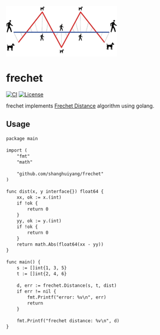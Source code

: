 <img src="frechet.jpg" width=60% height=60% />

# frechet
[![CI](https://github.com/shanghuiyang/frechet/actions/workflows/CI.yml/badge.svg)](https://github.com/shanghuiyang/frechet/actions/workflows/CI.yml)
[![License](https://img.shields.io/badge/License-MIT-blue.svg)](https://github.com/shanghuiyang/frechet/blob/main/LICENSE)

frechet implements [Frechet Distance](https://en.wikipedia.org/wiki/Fr%C3%A9chet_distance) algorithm using golang.

## Usage
```
package main

import (
	"fmt"
	"math"

	"github.com/shanghuiyang/frechet"
)

func dist(x, y interface{}) float64 {
	xx, ok := x.(int)
	if !ok {
		return 0
	}
	yy, ok := y.(int)
	if !ok {
		return 0
	}
	return math.Abs(float64(xx - yy))
}

func main() {
	s := []int{1, 3, 5}
	t := []int{2, 4, 6}

	d, err := frechet.Distance(s, t, dist)
	if err != nil {
		fmt.Printf("error: %v\n", err)
		return
	}

	fmt.Printf("frechet distance: %v\n", d)
}
```
